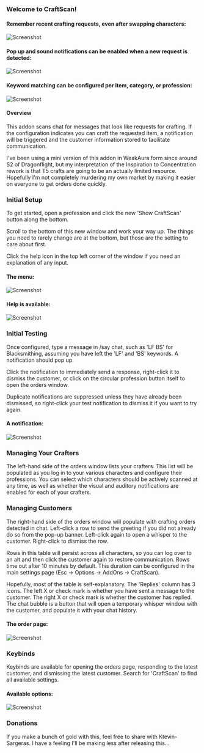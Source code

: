 ### Welcome to CraftScan!

#### Remember recent crafting requests, even after swapping characters:
![Screenshot](Media/README/ChatHistoryItemLinkMatch.png)

#### Pop up and sound notifications can be enabled when a new request is detected:
![Screenshot](Media/README/BannerRequestTooltip.png)

#### Keyword matching can be configured per item, category, or profession:
![Screenshot](Media/README/ChatHistoryKeywordMatch.png)

#### Overview

This addon scans chat for messages that look like requests for crafting. If the configuration indicates you can craft the requested item, a notification will be triggered and the customer information stored to facilitate communication.

I've been using a mini version of this addon in WeakAura form since around S2 of Dragonflight, but my interpretation of the Inspiration to Concentration rework is that T5 crafts are going to be an actually limited resource. Hopefully I'm not completely murdering my own market by making it easier on everyone to get orders done quickly.

### Initial Setup

To get started, open a profession and click the new 'Show CraftScan' button along the bottom.

Scroll to the bottom of this new window and work your way up. The things you need to rarely change are at the bottom, but those are the setting to care about first.

Click the help icon in the top left corner of the window if you need an explanation of any input.

#### The menu:
![Screenshot](Media/README/RecipePage.JPG)

#### Help is available:
![Screenshot](Media/README/Help.JPG)

### Initial Testing

Once configured, type a message in /say chat, such as 'LF BS' for Blacksmithing, assuming you have left the 'LF' and 'BS' keywords. A notification should pop up.

Click the notification to immediately send a response, right-click it to dismiss the customer, or click on the circular profession button itself to open the orders window.

Duplicate notifications are suppressed unless they have already been dismissed, so right-click your test notification to dismiss it if you want to try again.

#### A notification:
![Screenshot](Media/README/NotificationBanner.JPG)

### Managing Your Crafters

The left-hand side of the orders window lists your crafters. This list will be populated as you log in to your various characters and configure their professions. You can select which characters should be actively scanned at any time, as well as whether the visual and auditory notifications are enabled for each of your crafters.

### Managing Customers

The right-hand side of the orders window will populate with crafting orders detected in chat. Left-click a row to send the greeting if you did not already do so from the pop-up banner. Left-click again to open a whisper to the customer. Right-click to dismiss the row.

Rows in this table will persist across all characters, so you can log over to an alt and then click the customer again to restore communication. Rows time out after 10 minutes by default. This duration can be configured in the main settings page (Esc -> Options -> AddOns -> CraftScan).

Hopefully, most of the table is self-explanatory. The 'Replies' column has 3 icons. The left X or check mark is whether you have sent a message to the customer. The right X or check mark is whether the customer has replied. The chat bubble is a button that will open a temporary whisper window with the customer, and populate it with your chat history.

#### The order page:
![Screenshot](Media/README/OrderPage.JPG)

### Keybinds

Keybinds are available for opening the orders page, responding to the latest customer, and dismissing the latest customer. Search for 'CraftScan' to find all available settings.

#### Available options:
![Screenshot](Media/README/Options.JPG)

### Donations

If you make a bunch of gold with this, feel free to share with Ktevin-Sargeras. I have a feeling I'll be making less after releasing this...